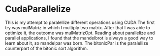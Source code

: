 # CudaParallelize
This is my attempt to paralellize different operations using CUDA
The first try was mulMatriz in which I multiply two matrix.
After that I was able to optimize it, the outcome was mulMatrizOpt.
Reading about parallelize and parallel applications, I found that the mandelbrot is always a good way to learn about it, so mandelpar was born.
The bitonicPar is the paralellize counterpart of the bitonic sort algorithm.
